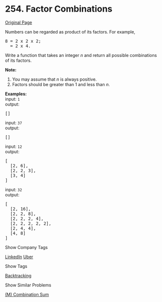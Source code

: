 # 254. Factor Combinations

[Original Page](https://leetcode.com/problems/factor-combinations/?sort=votes)

Numbers can be regarded as product of its factors. For example,

<pre>8 = 2 x 2 x 2;
  = 2 x 4.
</pre>

Write a function that takes an integer _n_ and return all possible combinations of its factors.

**Note:**  

1.  You may assume that _n_ is always positive.
2.  Factors should be greater than 1 and less than _n_.

**Examples:**  
input: `1`  
output:  

<pre>[]
</pre>

input: `37`  
output:  

<pre>[]
</pre>

input: `12`  
output:  

<pre>[
  [2, 6],
  [2, 2, 3],
  [3, 4]
]
</pre>

input: `32`  
output:  

<pre>[
  [2, 16],
  [2, 2, 8],
  [2, 2, 2, 4],
  [2, 2, 2, 2, 2],
  [2, 4, 4],
  [4, 8]
]
</pre>

<div>

<div id="company_tags" class="btn btn-xs btn-warning">Show Company Tags</div>

<span class="hidebutton">[LinkedIn](/company/linkedin/) [Uber](/company/uber/)</span></div>

<div>

<div id="tags" class="btn btn-xs btn-warning">Show Tags</div>

<span class="hidebutton">[Backtracking](/tag/backtracking/)</span></div>

<div>

<div id="similar" class="btn btn-xs btn-warning">Show Similar Problems</div>

<span class="hidebutton">[(M) Combination Sum](/problems/combination-sum/)</span></div>